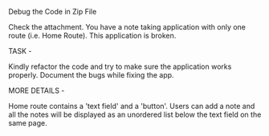 Debug the Code in Zip File

Check the attachment. You have a note taking application with only one route (i.e. Home Route). This application is broken.

TASK -

Kindly refactor the code and try to make sure the application works properly. Document the bugs while fixing the app.

MORE DETAILS -

Home route contains a 'text field' and a 'button'. Users can add a note and all the notes will be displayed as an unordered list below the text field on the same page.

